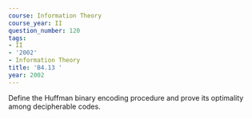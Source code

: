 ```yaml
---
course: Information Theory
course_year: II
question_number: 120
tags:
- II
- '2002'
- Information Theory
title: 'B4.13 '
year: 2002
---
```



Define the Huffman binary encoding procedure and prove its optimality among decipherable codes.